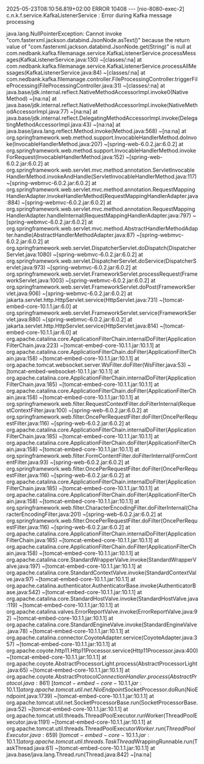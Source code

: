 2025-05-23T08:10:56.819+02:00 ERROR 10408 --- [nio-8080-exec-2] c.n.k.f.service.KafkaListenerService     : Error during Kafka message processing

java.lang.NullPointerException: Cannot invoke "com.fasterxml.jackson.databind.JsonNode.asText()" because the return value of "com.fasterxml.jackson.databind.JsonNode.get(String)" is null
	at com.nedbank.kafka.filemanage.service.KafkaListenerService.processMessages(KafkaListenerService.java:130) ~[classes/:na]
	at com.nedbank.kafka.filemanage.service.KafkaListenerService.processAllMessages(KafkaListenerService.java:84) ~[classes/:na]
	at com.nedbank.kafka.filemanage.controller.FileProcessingController.triggerFileProcessing(FileProcessingController.java:31) ~[classes/:na]
	at java.base/jdk.internal.reflect.NativeMethodAccessorImpl.invoke0(Native Method) ~[na:na]
	at java.base/jdk.internal.reflect.NativeMethodAccessorImpl.invoke(NativeMethodAccessorImpl.java:77) ~[na:na]
	at java.base/jdk.internal.reflect.DelegatingMethodAccessorImpl.invoke(DelegatingMethodAccessorImpl.java:43) ~[na:na]
	at java.base/java.lang.reflect.Method.invoke(Method.java:568) ~[na:na]
	at org.springframework.web.method.support.InvocableHandlerMethod.doInvoke(InvocableHandlerMethod.java:207) ~[spring-web-6.0.2.jar:6.0.2]
	at org.springframework.web.method.support.InvocableHandlerMethod.invokeForRequest(InvocableHandlerMethod.java:152) ~[spring-web-6.0.2.jar:6.0.2]
	at org.springframework.web.servlet.mvc.method.annotation.ServletInvocableHandlerMethod.invokeAndHandle(ServletInvocableHandlerMethod.java:117) ~[spring-webmvc-6.0.2.jar:6.0.2]
	at org.springframework.web.servlet.mvc.method.annotation.RequestMappingHandlerAdapter.invokeHandlerMethod(RequestMappingHandlerAdapter.java:884) ~[spring-webmvc-6.0.2.jar:6.0.2]
	at org.springframework.web.servlet.mvc.method.annotation.RequestMappingHandlerAdapter.handleInternal(RequestMappingHandlerAdapter.java:797) ~[spring-webmvc-6.0.2.jar:6.0.2]
	at org.springframework.web.servlet.mvc.method.AbstractHandlerMethodAdapter.handle(AbstractHandlerMethodAdapter.java:87) ~[spring-webmvc-6.0.2.jar:6.0.2]
	at org.springframework.web.servlet.DispatcherServlet.doDispatch(DispatcherServlet.java:1080) ~[spring-webmvc-6.0.2.jar:6.0.2]
	at org.springframework.web.servlet.DispatcherServlet.doService(DispatcherServlet.java:973) ~[spring-webmvc-6.0.2.jar:6.0.2]
	at org.springframework.web.servlet.FrameworkServlet.processRequest(FrameworkServlet.java:1003) ~[spring-webmvc-6.0.2.jar:6.0.2]
	at org.springframework.web.servlet.FrameworkServlet.doPost(FrameworkServlet.java:906) ~[spring-webmvc-6.0.2.jar:6.0.2]
	at jakarta.servlet.http.HttpServlet.service(HttpServlet.java:731) ~[tomcat-embed-core-10.1.1.jar:6.0]
	at org.springframework.web.servlet.FrameworkServlet.service(FrameworkServlet.java:880) ~[spring-webmvc-6.0.2.jar:6.0.2]
	at jakarta.servlet.http.HttpServlet.service(HttpServlet.java:814) ~[tomcat-embed-core-10.1.1.jar:6.0]
	at org.apache.catalina.core.ApplicationFilterChain.internalDoFilter(ApplicationFilterChain.java:223) ~[tomcat-embed-core-10.1.1.jar:10.1.1]
	at org.apache.catalina.core.ApplicationFilterChain.doFilter(ApplicationFilterChain.java:158) ~[tomcat-embed-core-10.1.1.jar:10.1.1]
	at org.apache.tomcat.websocket.server.WsFilter.doFilter(WsFilter.java:53) ~[tomcat-embed-websocket-10.1.1.jar:10.1.1]
	at org.apache.catalina.core.ApplicationFilterChain.internalDoFilter(ApplicationFilterChain.java:185) ~[tomcat-embed-core-10.1.1.jar:10.1.1]
	at org.apache.catalina.core.ApplicationFilterChain.doFilter(ApplicationFilterChain.java:158) ~[tomcat-embed-core-10.1.1.jar:10.1.1]
	at org.springframework.web.filter.RequestContextFilter.doFilterInternal(RequestContextFilter.java:100) ~[spring-web-6.0.2.jar:6.0.2]
	at org.springframework.web.filter.OncePerRequestFilter.doFilter(OncePerRequestFilter.java:116) ~[spring-web-6.0.2.jar:6.0.2]
	at org.apache.catalina.core.ApplicationFilterChain.internalDoFilter(ApplicationFilterChain.java:185) ~[tomcat-embed-core-10.1.1.jar:10.1.1]
	at org.apache.catalina.core.ApplicationFilterChain.doFilter(ApplicationFilterChain.java:158) ~[tomcat-embed-core-10.1.1.jar:10.1.1]
	at org.springframework.web.filter.FormContentFilter.doFilterInternal(FormContentFilter.java:93) ~[spring-web-6.0.2.jar:6.0.2]
	at org.springframework.web.filter.OncePerRequestFilter.doFilter(OncePerRequestFilter.java:116) ~[spring-web-6.0.2.jar:6.0.2]
	at org.apache.catalina.core.ApplicationFilterChain.internalDoFilter(ApplicationFilterChain.java:185) ~[tomcat-embed-core-10.1.1.jar:10.1.1]
	at org.apache.catalina.core.ApplicationFilterChain.doFilter(ApplicationFilterChain.java:158) ~[tomcat-embed-core-10.1.1.jar:10.1.1]
	at org.springframework.web.filter.CharacterEncodingFilter.doFilterInternal(CharacterEncodingFilter.java:201) ~[spring-web-6.0.2.jar:6.0.2]
	at org.springframework.web.filter.OncePerRequestFilter.doFilter(OncePerRequestFilter.java:116) ~[spring-web-6.0.2.jar:6.0.2]
	at org.apache.catalina.core.ApplicationFilterChain.internalDoFilter(ApplicationFilterChain.java:185) ~[tomcat-embed-core-10.1.1.jar:10.1.1]
	at org.apache.catalina.core.ApplicationFilterChain.doFilter(ApplicationFilterChain.java:158) ~[tomcat-embed-core-10.1.1.jar:10.1.1]
	at org.apache.catalina.core.StandardWrapperValve.invoke(StandardWrapperValve.java:197) ~[tomcat-embed-core-10.1.1.jar:10.1.1]
	at org.apache.catalina.core.StandardContextValve.invoke(StandardContextValve.java:97) ~[tomcat-embed-core-10.1.1.jar:10.1.1]
	at org.apache.catalina.authenticator.AuthenticatorBase.invoke(AuthenticatorBase.java:542) ~[tomcat-embed-core-10.1.1.jar:10.1.1]
	at org.apache.catalina.core.StandardHostValve.invoke(StandardHostValve.java:119) ~[tomcat-embed-core-10.1.1.jar:10.1.1]
	at org.apache.catalina.valves.ErrorReportValve.invoke(ErrorReportValve.java:92) ~[tomcat-embed-core-10.1.1.jar:10.1.1]
	at org.apache.catalina.core.StandardEngineValve.invoke(StandardEngineValve.java:78) ~[tomcat-embed-core-10.1.1.jar:10.1.1]
	at org.apache.catalina.connector.CoyoteAdapter.service(CoyoteAdapter.java:357) ~[tomcat-embed-core-10.1.1.jar:10.1.1]
	at org.apache.coyote.http11.Http11Processor.service(Http11Processor.java:400) ~[tomcat-embed-core-10.1.1.jar:10.1.1]
	at org.apache.coyote.AbstractProcessorLight.process(AbstractProcessorLight.java:65) ~[tomcat-embed-core-10.1.1.jar:10.1.1]
	at org.apache.coyote.AbstractProtocol$ConnectionHandler.process(AbstractProtocol.java:861) ~[tomcat-embed-core-10.1.1.jar:10.1.1]
	at org.apache.tomcat.util.net.NioEndpoint$SocketProcessor.doRun(NioEndpoint.java:1739) ~[tomcat-embed-core-10.1.1.jar:10.1.1]
	at org.apache.tomcat.util.net.SocketProcessorBase.run(SocketProcessorBase.java:52) ~[tomcat-embed-core-10.1.1.jar:10.1.1]
	at org.apache.tomcat.util.threads.ThreadPoolExecutor.runWorker(ThreadPoolExecutor.java:1191) ~[tomcat-embed-core-10.1.1.jar:10.1.1]
	at org.apache.tomcat.util.threads.ThreadPoolExecutor$Worker.run(ThreadPoolExecutor.java:659) ~[tomcat-embed-core-10.1.1.jar:10.1.1]
	at org.apache.tomcat.util.threads.TaskThread$WrappingRunnable.run(TaskThread.java:61) ~[tomcat-embed-core-10.1.1.jar:10.1.1]
	at java.base/java.lang.Thread.run(Thread.java:842) ~[na:na]
